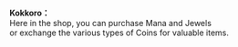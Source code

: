 # 

  
**Kokkoro：**  
Here in the shop, you can purchase Mana and Jewels  
or exchange the various types of Coins for valuable items.  
